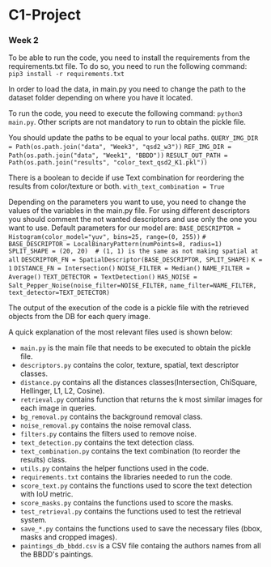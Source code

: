 # C1-Project
### Week 2 

To be able to run the code, you need to install the requirements from the requirements.txt file. 
To do so, you need to run the following command: ```pip3 install -r requirements.txt```

In order to load the data, in main.py you need to change the path to the dataset folder depending on where you have it located.

To run the code, you need to execute the following command: ```python3 main.py```. Other scripts are not mandatory to run to obtain the pickle file.

You should update the paths to be equal to your local paths.
```QUERY_IMG_DIR = Path(os.path.join("data", "Week3", "qsd2_w3"))```
```REF_IMG_DIR = Path(os.path.join("data", "Week1", "BBDD"))```
```RESULT_OUT_PATH = Path(os.path.join("results", "color_text_qsd2_K1.pkl"))```

There is a boolean to decide if use Text combination for reordering the results from color/texture or both.
```with_text_combination = True```

Depending on the parameters you want to use, you need to change the values of the variables in the main.py file.
For using different descriptors you should comment the not wanted descriptors and use only the one you want to use.
Default parameters for our model are:
```BASE_DESCRIPTOR = Histogram(color_model="yuv", bins=25, range=(0, 255))```
```# BASE_DESCRIPTOR = LocalBinaryPattern(numPoints=8, radius=1)```
```SPLIT_SHAPE = (20, 20)  # (1, 1) is the same as not making spatial at all```
```DESCRIPTOR_FN = SpatialDescriptor(BASE_DESCRIPTOR, SPLIT_SHAPE)```
```K = 1```
```DISTANCE_FN = Intersection()```
```NOISE_FILTER = Median()```
```NAME_FILTER = Average()```
```TEXT_DETECTOR = TextDetection()```
```HAS_NOISE = Salt_Pepper_Noise(noise_filter=NOISE_FILTER,```
                              ```name_filter=NAME_FILTER,```
                              ```text_detector=TEXT_DETECTOR)```


The output of the execution of the code is a pickle file with the retrieved objects from the DB for each query image.

A quick explanation of the most relevant files used is shown below:
- ```main.py``` is the main file that needs to be executed to obtain the pickle file.
- ```descriptors.py``` contains the color, texture, spatial, text descriptor classes.
- ```distance.py``` contains all the distances classes(Intersection, ChiSquare, Hellinger, L1, L2, Cosine).
- ```retrieval.py``` contains function that returns the k most similar images for each image in queries.
- ```bg_removal.py``` contains the background removal class.
- ```noise_removal.py``` contains the noise removal class.
- ```filters.py``` contains the filters used to remove noise.
- ```text_detection.py``` contains the text detection class.
- ```text_combination.py``` contains the text combination (to reorder the results) class.
- ```utils.py``` contains the helper functions used in the code.
- ```requirements.txt``` contains the libraries needed to run the code.
- ```score_text.py``` contains the functions used to score the text detection with IoU metric.
- ```score_masks.py``` contains the functions used to score the masks.
- ```test_retrieval.py``` contains the functions used to test the retrieval system.
- ```save_*.py``` contains the functions used to save the necessary files (bbox, masks and cropped images).
- ```paintings_db_bbdd.csv``` is a CSV file containg the authors names from all the BBDD's paintings.
